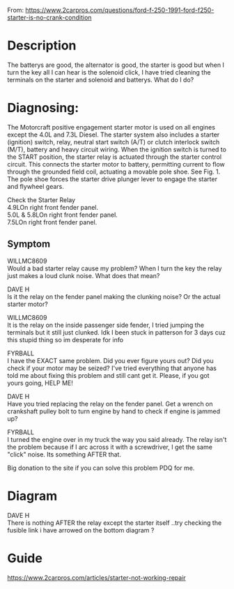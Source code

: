 From: https://www.2carpros.com/questions/ford-f-250-1991-ford-f250-starter-is-no-crank-condition

# Description
The batterys are good, the alternator is good, the starter is good but when I turn the key all I can hear is the solenoid click, I have tried cleaning the terminals on the starter and solenoid and batterys. What do I do?

# Diagnosing:
The Motorcraft positive engagement starter motor is used on all engines except the 4.0L and 7.3L Diesel. The starter system also includes a starter (ignition) switch, relay, neutral start switch (A/T) or clutch interlock switch (M/T), battery and heavy circuit wiring.
When the ignition switch is turned to the START position, the starter relay is actuated through the starter control circuit. This connects the starter motor to battery, permitting current to flow through the grounded field coil, actuating a movable pole shoe. See Fig. 1. The pole shoe forces the starter drive plunger lever to engage the starter and flywheel gears.

Check the Starter Relay  
4.9LOn right front fender panel.  
5.0L & 5.8LOn right front fender panel.  
7.5LOn right front fender panel.

## Symptom
WILLMC8609  
Would a bad starter relay cause my problem? When I turn the key the relay just makes a loud clunk noise. What does that mean?

DAVE H  
Is it the relay on the fender panel making the clunking noise? Or the actual starter motor?

WILLMC8609  
It is the relay on the inside passenger side fender, I tried jumping the terminals but it still just clunked. Idk I been stuck in patterson for 3 days cuz this stupid thing so im desperate for info

FYRBALL  
I have the EXACT same problem. Did you ever figure yours out? Did you check if your motor may be seized?
I've tried everything that anyone has told me about fixing this problem and still cant get it. Please, if you got yours going, HELP ME!

DAVE H  
Have you tried replacing the relay on the fender panel. Get a wrench on crankshaft pulley bolt to turn engine by hand to check if engine is jammed up?

FYRBALL  
I turned the engine over in my truck the way you said already. The relay isn't the problem because if I arc across it with a screwdriver, I get the same "click" noise. Its something AFTER that.

Big donation to the site if you can solve this problem PDQ for me.

# Diagram
DAVE H  
There is nothing AFTER the relay except the starter itself ..try checking the fusible link i have arrowed on the bottom diagram ?


# Guide
https://www.2carpros.com/articles/starter-not-working-repair
